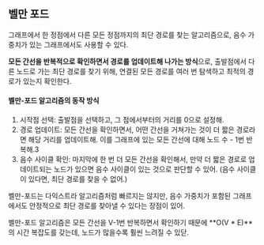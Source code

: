 ## 벨만 포드


그래프에서 한 정점에서 다른 모든 정점까지의 최단 경로를 찾는 알고리즘으로, 음수 가중치가 있는 그래프에서도 사용할 수 있다.


**모든 간선을 반복적으로 확인하면서 경로를 업데이트해 나가는 방식**으로, 출발점에서 다른 노드로 가는 최단 경로를 찾기 위해, 연결된 모든 경로를 여러 번 탐색하고 최적의 경로가 있는지 확인한다.
   
#### 벨만-포드 알고리즘의 동작 방식
1. 시작점 선택: 출발점을 선택하고, 그 점에서부터의 거리를 0으로 설정해.
2. 경로 업데이트: 모든 간선을 확인하면서, 어떤 간선을 거쳐가는 것이 더 짧은 경로라면 해당 거리를 업데이트해. 이를 그래프에 있는 모든 간선에 대해 노드 수 - 1번 반복해.3
3. 음수 사이클 확인: 마지막에 한 번 더 모든 간선을 확인해서, 만약 더 짧은 경로로 업데이트되는 노드가 있으면 음수 사이클이 있는 것으로 판단할 수 있어. (음수 사이클이 있다면, 최단 경로를 찾을 수 없어.)



벨만-포드는 다익스트라 알고리즘처럼 빠르지는 않지만, 음수 가중치가 포함된 그래프에서도 안정적으로 최단 경로를 찾아낼 수 있다는 장점이 있어.



    
벨만-포드 알고리즘은 모든 간선을 V-1번 반복하면서 확인하기 때문에 **O(V * E)**의 시간 복잡도를 갖는데, 노드가 많을수록 훨씬 느려질 수 있닫.
